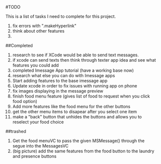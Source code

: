 #TODO

This is a list of tasks I need to complete for this project.

1. fix errors with ".makeHyperlink"
2. think about other features
3. 

##Completed
1. research to see if XCode would be able to send text messages.
2. if xcode can send texts then think through texter app idea and see what features you could add
3. completed Imessage App tutorial (have a working base now)
4. research what else you can do with Imessage apps
5. Start adding features to the base imessage app
6. Update xcode in order to fix issues with running app on phone
7. fix images displaying in the message preview
8. finish food menu feature (gives list of food to request when you click food option)
9. Add more features like the food menu for the other buttons
10. get the other menu items to disapear after you select one item
11. make a "back" button that unhides the buttons and allows you to reselect your food choice

##trashed
1. Get the food menuVC to pass the given MSMessage() through the segue into the MessagesVC
2. (big picture) add the same features from the food button to the laundry and presence buttons
